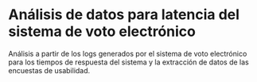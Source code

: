 ﻿# Análisis de datos para latencia del sistema de voto electrónico
 
 Análisis a partir de los logs generados por el sistema de voto electrónico para los tiempos de respuesta del sistema y la extracción de datos de las encuestas de usabilidad.
